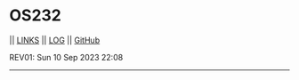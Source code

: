 # OS232
|| [LINKS](https://mradhityautomo.github.io/os232/LINKS/) || [LOG](https://github.com/MRadhityaUtomo/os232/blob/master/TXT/mylog.txt) || [GitHub](https://github.com/MRadhityaUtomo/)

REV01: Sun 10 Sep 2023 22:08
<br>
<hr>
